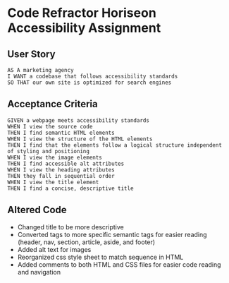 # Code Refractor Horiseon Accessibility Assignment

## User Story

```
AS A marketing agency
I WANT a codebase that follows accessibility standards
SO THAT our own site is optimized for search engines
```

## Acceptance Criteria

```
GIVEN a webpage meets accessibility standards
WHEN I view the source code
THEN I find semantic HTML elements
WHEN I view the structure of the HTML elements
THEN I find that the elements follow a logical structure independent of styling and positioning
WHEN I view the image elements
THEN I find accessible alt attributes
WHEN I view the heading attributes
THEN they fall in sequential order
WHEN I view the title element
THEN I find a concise, descriptive title
```

## Altered Code

- Changed title to be more descriptive
- Converted tags to more specific semantic tags for easier reading (header, nav, section,  article, aside, and footer) 
- Added alt text for images
- Reorganized css style sheet to match sequence in HTML
- Added comments to both HTML and CSS files for easier code reading and navigation

